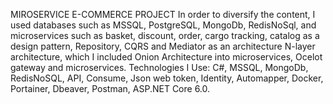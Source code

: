 MIROSERVICE E-COMMERCE PROJECT 
In order to diversify the content, I used databases such as MSSQL, PostgreSQL, MongoDb, RedisNoSql, and
microservices such as basket, discount, order, cargo tracking, catalog as a design pattern, Repository, CQRS and
Mediator as an architecture N-layer architecture, which I included Onion Architecture into microservices, Ocelot
gateway and microservices.
Technologies I Use: C#, MSSQL, MongoDb, RedisNoSQL, API, Consume, Json web token, Identity, Automapper,
Docker, Portainer, Dbeaver, Postman, ASP.NET Core 6.0.
